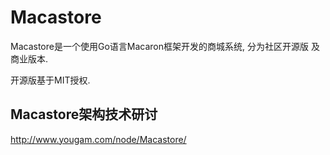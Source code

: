 Macastore
=========

Macastore是一个使用Go语言Macaron框架开发的商城系统, 分为社区开源版 及 商业版本.

开源版基于MIT授权.


Macastore架构技术研讨
---

http://www.yougam.com/node/Macastore/
